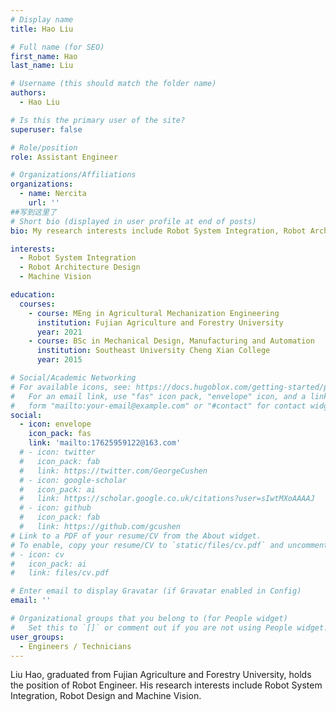 ```yaml
---
# Display name
title: Hao Liu

# Full name (for SEO)
first_name: Hao
last_name: Liu

# Username (this should match the folder name)
authors:
  - Hao Liu

# Is this the primary user of the site?
superuser: false

# Role/position
role: Assistant Engineer

# Organizations/Affiliations
organizations:
  - name: Nercita
    url: ''
##写到这里了
# Short bio (displayed in user profile at end of posts)
bio: My research interests include Robot System Integration, Robot Architecture Design and Machine Vision.

interests:
  - Robot System Integration
  - Robot Architecture Design
  - Machine Vision

education:
  courses:
    - course: MEng in Agricultural Mechanization Engineering
      institution: Fujian Agriculture and Forestry University
      year: 2021
    - course: BSc in Mechanical Design, Manufacturing and Automation 
      institution: Southeast University Cheng Xian College
      year: 2015

# Social/Academic Networking
# For available icons, see: https://docs.hugoblox.com/getting-started/page-builder/#icons
#   For an email link, use "fas" icon pack, "envelope" icon, and a link in the
#   form "mailto:your-email@example.com" or "#contact" for contact widget.
social:
  - icon: envelope
    icon_pack: fas
    link: 'mailto:17625959122@163.com'
  # - icon: twitter
  #   icon_pack: fab
  #   link: https://twitter.com/GeorgeCushen
  # - icon: google-scholar
  #   icon_pack: ai
  #   link: https://scholar.google.co.uk/citations?user=sIwtMXoAAAAJ
  # - icon: github
  #   icon_pack: fab
  #   link: https://github.com/gcushen
# Link to a PDF of your resume/CV from the About widget.
# To enable, copy your resume/CV to `static/files/cv.pdf` and uncomment the lines below.
# - icon: cv
#   icon_pack: ai
#   link: files/cv.pdf

# Enter email to display Gravatar (if Gravatar enabled in Config)
email: ''

# Organizational groups that you belong to (for People widget)
#   Set this to `[]` or comment out if you are not using People widget.
user_groups:
  - Engineers / Technicians
---
```


Liu Hao, graduated from Fujian Agriculture and Forestry University, holds the position of Robot Engineer. His research interests include Robot System Integration, Robot Design and Machine Vision.
